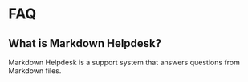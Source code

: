 # FAQ

## What is Markdown Helpdesk?

Markdown Helpdesk is a support system that answers questions from Markdown files.